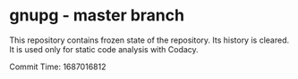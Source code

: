 # gnupg - master branch

This repository contains frozen state of the repository.
Its history is cleared. It is used only for static code
analysis with Codacy.

Commit Time: 1687016812